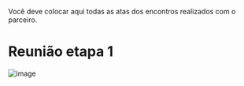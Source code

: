Você deve colocar aqui todas as atas dos encontros realizados com o parceiro.

# Reunião etapa 1
![image](https://github.com/ICEI-PUC-Minas-PMV-ADS/pmv-ads-2024-1-e5-proj-empext-t6-kezuka-styles-agenda/assets/104144665/e312df5c-7b07-4bec-b2af-56f484d9f9d7)

